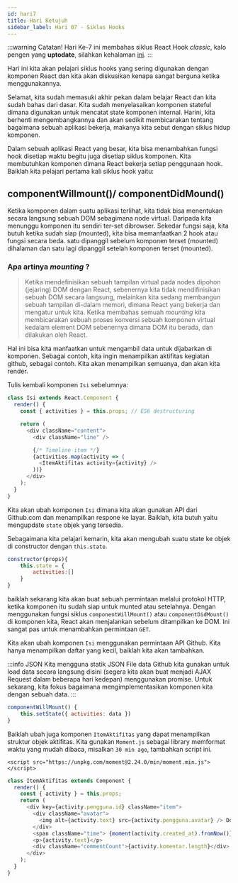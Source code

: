 ```yaml
---
id: hari7
title: Hari Ketujuh
sidebar_label: Hari 07 - Siklus Hooks
---
```


:::warning Catatan!
Hari Ke-7 ini membahas siklus React Hook _classic_, kalo pengen yang **uptodate**, silahkan kehalaman [ini](newhook).
:::

Hari ini kita akan pelajari siklus hooks yang sering digunakan dengan komponen React dan kita akan diskusikan kenapa sangat berguna ketika menggunakannya.

Selamat, kita sudah memasuki akhir pekan dalam belajar React dan kita sudah bahas dari dasar. Kita sudah menyelasaikan komponen stateful dimana digunakan untuk mencatat state komponen internal. Harini, kita berhenti mengembangkannya dan akan sedikit membicarakan tentang bagaimana sebuah aplikasi bekerja, makanya kita sebut dengan siklus hidup komponen.

Dalam sebuah aplikasi React yang besar, kita bisa menambahkan fungsi hook disetiap waktu begitu juga disetiap siklus komponen. Kita membutuhkan komponen dimana React bekerja setiap penggunaan hook. Baiklah kita pelajari pertama kali siklus hook yaitu:

## componentWillmount()/ componentDidMound()

Ketika komponen dalam suatu aplikasi terlihat, kita tidak bisa menentukan secara langsung sebuah DOM sebagimana node virtual. Daripada kita menunggu komponen itu sendiri ter-set dibrowser. Sekedar fungsi saja, kita butuh ketika sudah siap (mounted), kita bisa memanfaatkan 2 hook atau fungsi secara beda. satu dipanggil sebelum komponen terset (mounted) dihalaman dan satu lagi dipanggil setelah komponen terset (mounted).

### Apa artinya _mounting_ ?

> Ketika mendefinisikan sebuah tampilan virtual pada nodes dipohon (jejaring) DOM dengan React, sebenernya kita tidak mendifinisikan sebuah DOM secara langsung, melainkan kita sedang membangun sebuah tampilan di-dalam memori, dimana React yang bekerja dan mengatur untuk kita. Ketika membahas semuah _mounting_ kita membicarakan sebuah proses konversi sebuah komponen virtual kedalam element DOM sebenernya dimana DOM itu berada, dan dilakukan oleh React.

Hal ini bisa kita manfaatkan untuk mengambil data untuk dijabarkan di komponen. Sebagai contoh, kita ingin menampilkan aktifitas kegiatan github, sebagai contoh. Kita akan menampilkan semuanya, dan akan kita render.

Tulis kembali komponen `Isi` sebelumnya:

```javascript
class Isi extends React.Component {
  render() {
    const { activities } = this.props; // ES6 destructuring

    return (
      <div className="content">
        <div className="line" />

        {/* Timeline item */}
        {activities.map(activity => (
          <ItemAktifitas activity={activity} />
        ))}
      </div>
    );
  }
}
```

Kita akan ubah komponen `Isi` dimana kita akan gunakan API dari Github.com dan menampilkan respone ke layar. Baiklah, kita butuh yaitu mengupdate `state` objek yang tersedia.

Sebagaimana kita pelajari kemarin, kita akan mengubah suatu state ke objek di constructor dengan `this.state`.

```javascript
constructor(props){
    this.state = {
        activities:[]
    }
}
```

baiklah sekarang kita akan buat sebuah permintaan melalui protokol HTTP, ketika komponen itu sudah siap untuk munted atau setelahnya. Dengan menggunakan fungsi siklus `componentWillMount()` atau `componentDidMount()` di komponen kita, React akan menjalankan sebelum ditampilkan ke DOM. Ini sangat pas untuk menambahkan permintaan `GET`.

Kita akan ubah komponen `Isi` menggunakan permintaan API Github. Kita hanya menampilkan daftar yang kecil, baiklah kita akan tambahkan.

:::info JSON
Kita mengguna statik JSON File data Github kita gunakan untuk load data secara langsung disini (segera kita akan buat menjadi AJAX Request dalam beberapa hari kedepan) menggunakan promise. Untuk sekarang, kita fokus bagaimana mengimplementasikan komponen kita dengan sebuah data.
:::

```javascript
componentWillMount() {
    this.setState({ activities: data })
}
```

Baiklah ubah juga komponen `ItemAktifitas` yang dapat menampilkan struktur objek aktifitas. Kita gunakan `Moment.js` sebagai library memformat waktu yang mudah dibaca, misalkan `30 min ago`, tambahkan script ini.

`<script src="https://unpkg.com/moment@2.24.0/min/moment.min.js"></script>`

```javascript
class ItemAktifitas extends Component {
  render() {
    const { activity } = this.props;
    return (
      <div key={activity.pengguna.id} className="item">
        <div className="avatar">
          <img alt={activity.text} src={activity.pengguna.avatar} /> Doug
        </div>
        <span className="time"> {moment(activity.created_at).fromNow()}</span>
        <p>{activity.text}</p>
        <div className="commentCount">{activity.komentar.length}</div>
      </div>
    );
  }
}
```
